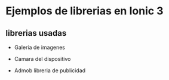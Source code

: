 # Ejemplos de librerias en Ionic 3
## librerias usadas 
* Galeria de imagenes

* Camara del dispositivo

* Admob libreria de publicidad 
